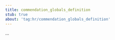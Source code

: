 ```yaml
---
title: commendation_globals_definition
stub: true
about: 'tag:hr/commendation_globals_definition'
---
```

...
